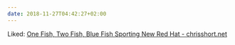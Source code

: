 ```yaml
---
date: 2018-11-27T04:42:27+02:00
---
```


Liked: [One Fish, Two Fish, Blue Fish Sporting New Red Hat - chrisshort.net](https://chrisshort.net/one-fish-two-fish-blue-fish-sporting-new-red-hat/)
